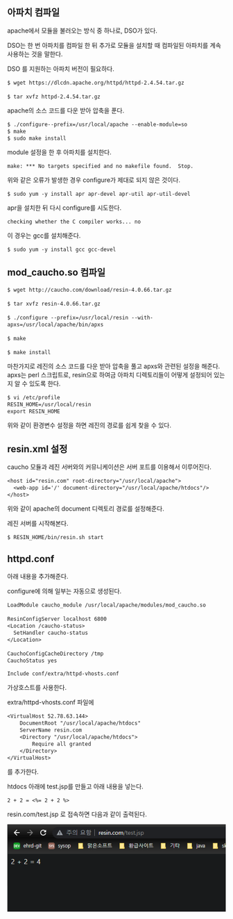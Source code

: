 
## 아파치 컴파일

apache에서 모듈을 불러오는 방식 중 하나로, DSO가 있다.

DSO는 한 번 아파치를 컴파일 한 뒤 추가로 모듈을 설치할 때 컴파일된 아파치를 계속 사용하는 것을 말한다.

DSO 를 지원하는 아파치 버전이 필요하다.

```
$ wget https://dlcdn.apache.org/httpd/httpd-2.4.54.tar.gz

$ tar xvfz httpd-2.4.54.tar.gz
```
apache의 소스 코드를 다운 받아 압축을 푼다.

```
$ ./configure--prefix=/usr/local/apache --enable-module=so
$ make
$ sudo make install
```

module 설정을 한 후 아파치를 설치한다.

```
make: *** No targets specified and no makefile found.  Stop.

```
위와 같은 오류가 발생한 경우 configure가 제대로 되지 않은 것이다.

```
$ sudo yum -y install apr apr-devel apr-util apr-util-devel
```
apr을 설치한 뒤 다시 configure를 시도한다.

```
checking whether the C compiler works... no

```
이 경우는 gcc를 설치해준다.

```
$ sudo yum -y install gcc gcc-devel
```


## mod_caucho.so 컴파일

```
$ wget http://caucho.com/download/resin-4.0.66.tar.gz

$ tar xvfz resin-4.0.66.tar.gz

$ ./configure --prefix=/usr/local/resin --with-apxs=/usr/local/apache/bin/apxs

$ make

$ make install
```

마찬가지로 레진의 소스 코드를 다운 받아 압축을 풀고 apxs와 관련된 설정을 해준다. apxs는 perl 스크립트로, resin으로 하여금 아파치 디렉토리들이 어떻게 설정되어 있는지 알 수 있도록 한다.

```
$ vi /etc/profile
RESIN_HOME=/usr/local/resin
export RESIN_HOME
```
위와 같이 환경변수 설정을 하면 레진의 경로를 쉽게 찾을 수 있다.

## resin.xml 설정

caucho 모듈과 레진 서버와의 커뮤니케이션은 서버 포트를 이용해서 이루어진다.


```
<host id="resin.com" root-directory="/usr/local/apache">
  <web-app id='/' document-directory="/usr/local/apache/htdocs"/>
</host>
```

위와 같이 apache의 document 디렉토리 경로를 설정해준다.

레진 서버를 시작해본다.

```
$ RESIN_HOME/bin/resin.sh start 
```

## httpd.conf

아래 내용을 추가해준다.

configure에 의해 일부는 자동으로 생성된다.

```
LoadModule caucho_module /usr/local/apache/modules/mod_caucho.so

ResinConfigServer localhost 6800
<Location /caucho-status>
  SetHandler caucho-status
</Location>

CauchoConfigCacheDirectory /tmp
CauchoStatus yes
```

```
Include conf/extra/httpd-vhosts.conf
```
가상호스트를 사용한다.

extra/httpd-vhosts.conf 파일에

```
<VirtualHost 52.78.63.144>
    DocumentRoot "/usr/local/apache/htdocs"
    ServerName resin.com
    <Directory "/usr/local/apache/htdocs">
        Require all granted
    </Directory>
</VirtualHost>
```
를 추가한다.

htdocs 아래에 test.jsp를 만들고 아래 내용을 넣는다.
```
2 + 2 = <%= 2 + 2 %>
```

resin.com/test.jsp 로 접속하면 다음과 같이 출력된다.

![img](./img/res.png)